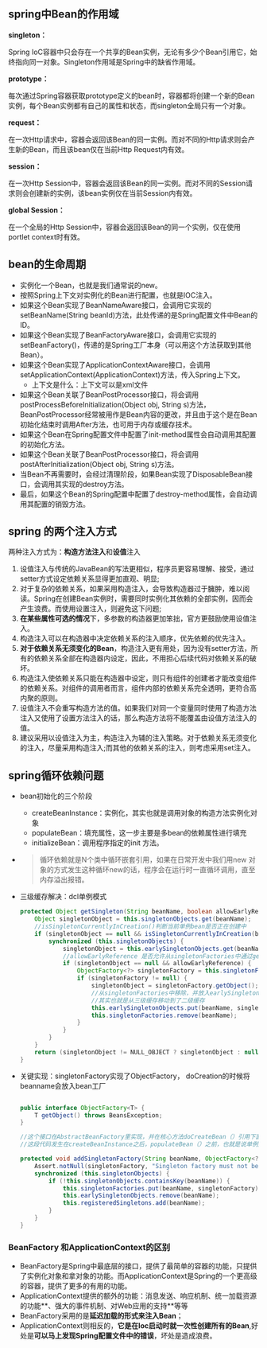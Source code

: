 ## spring中Bean的作用域

**singleton：**

  Spring IoC容器中只会存在一个共享的Bean实例，无论有多少个Bean引用它，始终指向同一对象。Singleton作用域是Spring中的缺省作用域。

**prototype：**

  每次通过Spring容器获取prototype定义的bean时，容器都将创建一个新的Bean实例，每个Bean实例都有自己的属性和状态，而singleton全局只有一个对象。

**request：**

  在一次Http请求中，容器会返回该Bean的同一实例。而对不同的Http请求则会产生新的Bean，而且该bean仅在当前Http Request内有效。

**session：**

  在一次Http Session中，容器会返回该Bean的同一实例。而对不同的Session请求则会创建新的实例，该bean实例仅在当前Session内有效。

**global Session：**

  在一个全局的Http Session中，容器会返回该Bean的同一个实例，仅在使用portlet context时有效。

## bean的生命周期

- 实例化一个Bean，也就是我们通常说的new。
- 按照Spring上下文对实例化的Bean进行配置，也就是IOC注入。
- 如果这个Bean实现了BeanNameAware接口，会调用它实现的setBeanName(String beanId)方法，此处传递的是Spring配置文件中Bean的ID。
- 如果这个Bean实现了BeanFactoryAware接口，会调用它实现的setBeanFactory()，传递的是Spring工厂本身（可以用这个方法获取到其他Bean）。
- 如果这个Bean实现了ApplicationContextAware接口，会调用setApplicationContext(ApplicationContext)方法，传入Spring上下文。
  - 上下文是什么：上下文可以是xml文件
- 如果这个Bean关联了BeanPostProcessor接口，将会调用postProcessBeforeInitialization(Object obj, String s)方法，BeanPostProcessor经常被用作是Bean内容的更改，并且由于这个是在Bean初始化结束时调用After方法，也可用于内存或缓存技术。
- 如果这个Bean在Spring配置文件中配置了init-method属性会自动调用其配置的初始化方法。
- 如果这个Bean关联了BeanPostProcessor接口，将会调用postAfterInitialization(Object obj, String s)方法。
- 当Bean不再需要时，会经过清理阶段，如果Bean实现了DisposableBean接口，会调用其实现的destroy方法。
- 最后，如果这个Bean的Spring配置中配置了destroy-method属性，会自动调用其配置的销毁方法。



## spring 的两个注入方式

两种注入方式为：**构造方法注入**和**设值**注入

1. 设值注入与传统的JavaBean的写法更相似，程序员更容易理解、接受，通过setter方式设定依赖关系显得更加直观、明显;
2. 对于复杂的依赖关系，如果采用构造注入，会导致构造器过于臃肿，难以阅读。Spring在创建Bean实例时，需要同时实例化其依赖的全部实例，因而会产生浪费。而使用设置注入，则避免这下问题;
3. **在某些属性可选的情况**下，多参数的构造器更加笨拙，官方更鼓励使用设值注入。
4. 构造注入可以在构造器中决定依赖关系的注入顺序，优先依赖的优先注入。
5. **对于依赖关系无须变化的Bean**，构造注入更有用处，因为没有setter方法，所有的依赖关系全部在构造器内设定，因此，不用担心后续代码对依赖关系的破坏。
6. 构造注入使依赖关系只能在构造器中设定，则只有组件的创建者才能改变组件的依赖关系。对组件的调用者而言，组件内部的依赖关系完全透明，更符合高内聚的原则。
7. 设值注入不会重写构造方法的值。如果我们对同一个变量同时使用了构造方法注入又使用了设置方法注入的话，那么构造方法将不能覆盖由设值方法注入的值。
8. 建议采用以设值注入为主，构造注入为辅的注入策略。对于依赖关系无须变化的注入，尽量采用构造注入;而其他的依赖关系的注入，则考虑采用set注入。

## spring循环依赖问题

- bean初始化的三个阶段
  - createBeanInstance：实例化，其实也就是调用对象的构造方法实例化对象
  - populateBean：填充属性，这一步主要是多bean的依赖属性进行填充
  - initializeBean：调用程序指定的init 方法。

- > 循环依赖就是N个类中循环嵌套引用，如果在日常开发中我们用new 对象的方式发生这种循环new的话，程序会在运行时一直循环调用，直至内存溢出报错。

- 三级缓存解决：dcl单例模式

  ```java
  protected Object getSingleton(String beanName, boolean allowEarlyReference) {
      Object singletonObject = this.singletonObjects.get(beanName);
      //isSingletonCurrentlyInCreation()判断当前单例bean是否正在创建中
      if (singletonObject == null && isSingletonCurrentlyInCreation(beanName)) {
          synchronized (this.singletonObjects) {
              singletonObject = this.earlySingletonObjects.get(beanName);
              //allowEarlyReference 是否允许从singletonFactories中通过getObject拿到对象
              if (singletonObject == null && allowEarlyReference) {
                  ObjectFactory<?> singletonFactory = this.singletonFactories.get(beanName);
                  if (singletonFactory != null) {
                      singletonObject = singletonFactory.getObject();
                      //从singletonFactories中移除，并放入earlySingletonObjects中。
                      //其实也就是从三级缓存移动到了二级缓存
                      this.earlySingletonObjects.put(beanName, singletonObject);
                      this.singletonFactories.remove(beanName);
                  }
              }
          }
      }
      return (singletonObject != NULL_OBJECT ? singletonObject : null);
  }
  
  ```

- 关键实现：singletonFactory实现了ObjectFactory， doCreation的时候将beanname会放入bean工厂

  ```java
  
  public interface ObjectFactory<T> {
      T getObject() throws BeansException;
  }
  
  //这个接口在AbstractBeanFactory里实现，并在核心方法doCreateBean（）引用下面的方法:
  //这段代码发生在createBeanInstance之后，populateBean（）之前，也就是说单例对象此时已经被创建出来(调用了构造器)。这个对象已经被生产出来了，此时将这个对象提前曝光出来，让大家使用。
  
  protected void addSingletonFactory(String beanName, ObjectFactory<?> singletonFactory) {
      Assert.notNull(singletonFactory, "Singleton factory must not be null");
      synchronized (this.singletonObjects) {
          if (!this.singletonObjects.containsKey(beanName)) {
              this.singletonFactories.put(beanName, singletonFactory);
              this.earlySingletonObjects.remove(beanName);
              this.registeredSingletons.add(beanName);
          }
      }
  }
  
  ```

  

### BeanFactory 和ApplicationContext的区别

- BeanFactory是Spring中最底层的接口，提供了最简单的容器的功能，只提供了实例化对象和拿对象的功能。而ApplicationContext是Spring的一个更高级的容器，提供了更多的有用的功能。 
- ApplicationContext提供的额外的功能：消息发送、响应机制、统一加载资源的功能**、强大的事件机制、对Web应用的支持**等等
- BeanFactory采用的是**延迟加载的形式来注入Bean**；
- ApplicationContext则相反的，**它是在Ioc启动时就一次性创建所有的Bean**,好处是**可以马上发现Spring配置文件中的错误**，坏处是造成浪费。


